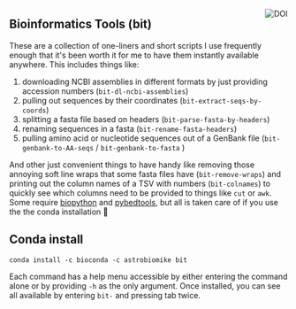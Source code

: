 <a href="https://zenodo.org/badge/latestdoi/59388885"><img align="right" src="https://zenodo.org/badge/59388885.svg" alt="DOI"></a>
## Bioinformatics Tools (bit)
These are a collection of one-liners and short scripts I use frequently enough that it's been worth it for me to have them instantly available anywhere. This includes things like: 
1. downloading NCBI assemblies in different formats by just providing accession numbers (`bit-dl-ncbi-assemblies`) 
2. pulling out sequences by their coordinates (`bit-extract-seqs-by-coords`)
3. splitting a fasta file based on headers (`bit-parse-fasta-by-headers`)
4. renaming sequences in a fasta (`bit-rename-fasta-headers`)
5. pulling amino acid or nucleotide sequences out of a GenBank file (`bit-genbank-to-AA-seqs` / `bit-genbank-to-fasta` )

And other just convenient things to have handy like removing those annoying soft line wraps that some fasta files have (`bit-remove-wraps`) and printing out the column names of a TSV with numbers (`bit-colnames`) to quickly see which columns need to be provided to things like `cut` or `awk`. Some require [biopython](https://biopython.org/wiki/Download) and [pybedtools](https://pypi.org/project/pybedtools/), but all is taken care of if you use the the conda installation 🙂

## Conda install

```
conda install -c bioconda -c astrobiomike bit
```

Each command has a help menu accessible by either entering the command alone or by providing `-h` as the only argument. Once installed, you can see all available by entering `bit-` and pressing tab twice.

